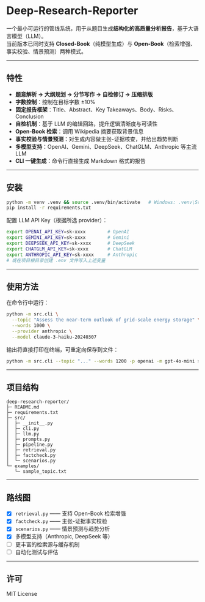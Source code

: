 # Deep-Research-Reporter

一个最小可运行的管线系统，用于从题目生成**结构化的高质量分析报告**，基于大语言模型（LLM）。  
当前版本已同时支持 **Closed-Book**（纯模型生成）与 **Open-Book**（检索增强、事实校验、情景预测）两种模式。

---

## 特性
- **题意解析 → 大纲规划 → 分节写作 → 自检修订 → 压缩排版**
- **字数控制**：控制在目标字数 ±10%
- **固定报告框架**：Title、Abstract、Key Takeaways、Body、Risks、Conclusion
- **自检机制**：基于 LLM 的编辑回路，提升逻辑清晰度与可读性
- **Open-Book 检索**：调用 Wikipedia 摘要获取背景信息
- **事实校验与情景预测**：对生成内容做主张-证据核查，并给出趋势判断
- **多模型支持**：OpenAI、Gemini、DeepSeek、ChatGLM、Anthropic 等主流 LLM
- **CLI 一键生成**：命令行直接生成 Markdown 格式的报告

---

## 安装
```bash
python -m venv .venv && source .venv/bin/activate   # Windows: .venv\Scripts\activate
pip install -r requirements.txt
````

配置 LLM API Key（根据所选 provider）：

```bash
export OPENAI_API_KEY=sk-xxxx        # OpenAI
export GEMINI_API_KEY=sk-xxxx        # Gemini
export DEEPSEEK_API_KEY=sk-xxxx      # DeepSeek
export CHATGLM_API_KEY=sk-xxxx       # ChatGLM
export ANTHROPIC_API_KEY=sk-xxxx     # Anthropic
# 或在项目根目录创建 .env 文件写入上述变量
```

---

## 使用方法

在命令行中运行：

```bash
python -m src.cli \
  --topic "Assess the near-term outlook of grid-scale energy storage" \
  --words 1000 \
  --provider anthropic \
  --model claude-3-haiku-20240307
```

输出将直接打印在终端，可重定向保存到文件：

```bash
python -m src.cli --topic "..." --words 1200 -p openai -m gpt-4o-mini > report.md
```

---

## 项目结构

```
deep-research-reporter/
├─ README.md
├─ requirements.txt
├─ src/
│  ├─ __init__.py
│  ├─ cli.py
│  ├─ llm.py
│  ├─ prompts.py
│  ├─ pipeline.py
│  ├─ retrieval.py
│  ├─ factcheck.py
│  └─ scenarios.py
└─ examples/
   └─ sample_topic.txt
```

---

## 路线图

* [x] `retrieval.py` —— 支持 Open-Book 检索增强
* [x] `factcheck.py` —— 主张-证据事实校验
* [x] `scenarios.py` —— 情景预测与趋势分析
* [x] 多模型支持（Anthropic, DeepSeek 等）
* [ ] 更丰富的检索源与缓存机制
* [ ] 自动化测试与评估

---

## 许可

MIT License
